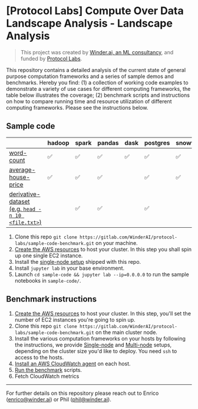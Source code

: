 # [Protocol Labs] Compute Over Data Landscape Analysis - Landscape Analysis

> This project was created by [Winder.ai, an ML consultancy](https://winder.ai/), and funded by [Protocol Labs](https://protocol.ai/).

This repository contains a detailed analysis of the current state of general purpose computation frameworks and a series of sample demos and benchmarks.
Hereby you find: (1) a collection of working code examples to demonstrate a variety of use cases for different computing frameworks, the table below illustrates the coverage; (2) benchmark scripts and instructions on how to compare running time and resource utilization of different computing frameworks. Please see the instructions below.

## Sample code

|                     | hadoop             | spark              | pandas             | dask               | postgres           | snowflake          |
|---------------------|--------------------|--------------------|--------------------|--------------------|--------------------|--------------------|
| [word-count](./sample-code/word-count)          | :white_check_mark: | :white_check_mark: | :white_check_mark: | :white_check_mark: | :white_check_mark: | :white_check_mark: |
| [average-house-price](./sample-code/average-house-price) | :white_check_mark: | :white_check_mark: | :white_check_mark: |                    | :white_check_mark: | :white_check_mark: |
| [derivative-dataset (e.g. `head -n 10 <file.txt>`)](./sample-code/derivative-dataset)  |                    | :white_check_mark: | :white_check_mark: |                    | :white_check_mark: |                    |

1. Clone this repo `git clone https://gitlab.com/WinderAI/protocol-labs/sample-code-benchmark.git` on your machine.
1. [Create the AWS resources](installation/AWS.md) to host your cluster. In this step you shall spin up one single EC2 instance.
1. Install the [single-node setup](./installation/SINGLE-NODE.md) shipped with this repo.
1. Install `jupyter lab` in your base environment.
1. Launch `cd sample-code && jupyter lab --ip=0.0.0.0` to run the sample notebooks in `sample-code/`.

## Benchmark instructions

1. [Create the AWS resources](installation/AWS.md) to host your cluster. In this step, you'll set the number of EC2 instances you're going to spin up.
1. Clone this repo `git clone https://gitlab.com/WinderAI/protocol-labs/sample-code-benchmark.git` on the main cluster node.
1. Install the various computation frameworks on your hosts by following the instructions, we provide [Single-node](installation/SINGLE-NODE.md) and [Multi-node](installation/MULTI-NODE.md) setups, depending on the cluster size you'd like to deploy. You need `ssh` to access to the hosts.
1. [Install an AWS CloudWatch agent](installation/CLOUDWATCH.md) on each host.
1. [Run the benchmark](benchmark/README.md) scripts.
1. Fetch CloudWatch metrics

---

For further details on this repository please reach out to Enrico (enrico@winder.ai) or Phil (phil@winder.ai).
